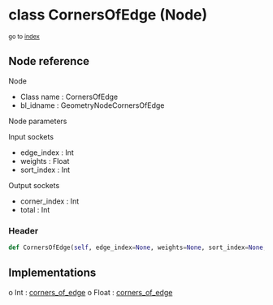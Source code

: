 # class CornersOfEdge (Node)

<sub>go to [index](/docs/index.md)</sub>

## Node reference

Node
 - Class name : CornersOfEdge
 - bl_idname : GeometryNodeCornersOfEdge

Node parameters

Input sockets
 - edge_index : Int
 - weights : Float
 - sort_index : Int

Output sockets
 - corner_index : Int
 - total : Int

### Header

``` python
def CornersOfEdge(self, edge_index=None, weights=None, sort_index=None, node_label=None, node_color=None):
```

## Implementations

o Int : [corners_of_edge](/docs/GeoNodes_classes/Int.md#corners_of_edge) 
o Float : [corners_of_edge](/docs/GeoNodes_classes/Float.md#corners_of_edge) 

